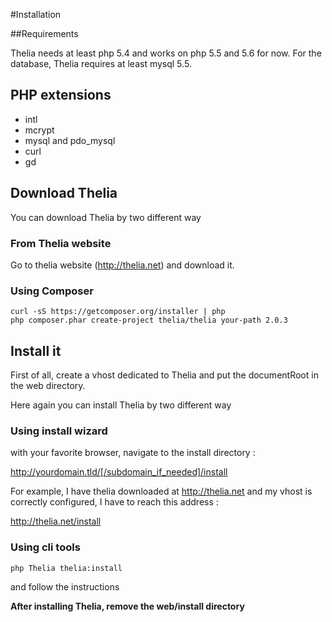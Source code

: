 #Installation

##Requirements

Thelia needs at least php 5.4 and works on php 5.5 and 5.6 for now. For the
database, Thelia requires at least mysql 5.5.

## PHP extensions

* intl
* mcrypt
* mysql and pdo_mysql
* curl
* gd

## Download Thelia

You can download Thelia by two different way

### From Thelia website

Go to thelia website (http://thelia.net) and download it.

### Using Composer

```
curl -sS https://getcomposer.org/installer | php
php composer.phar create-project thelia/thelia your-path 2.0.3
```

## Install it

First of all, create a vhost dedicated to Thelia and put the documentRoot in
the web directory.

Here again you can install Thelia by two different way

### Using install wizard

with your favorite browser, navigate to the install directory :

http://yourdomain.tld/[/subdomain_if_needed]/install

For example, I have thelia downloaded at http://thelia.net and my vhost is
correctly configured, I have to reach this address :

http://thelia.net/install

### Using cli tools

```
php Thelia thelia:install
```

and follow the instructions

**After installing Thelia, remove the web/install directory**



